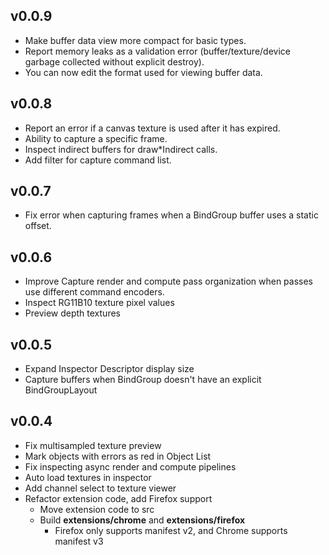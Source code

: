 ## v0.0.9
* Make buffer data view more compact for basic types.
* Report memory leaks as a validation error (buffer/texture/device garbage collected without explicit destroy).
* You can now edit the format used for viewing buffer data.

## v0.0.8
* Report an error if a canvas texture is used after it has expired.
* Ability to capture a specific frame.
* Inspect indirect buffers for draw*Indirect calls.
* Add filter for capture command list.

## v0.0.7
* Fix error when capturing frames when a BindGroup buffer uses a static offset.

## v0.0.6
* Improve Capture render and compute pass organization when passes use different command encoders.
* Inspect RG11B10 texture pixel values
* Preview depth textures

## v0.0.5
* Expand Inspector Descriptor display size
* Capture buffers when BindGroup doesn't have an explicit BindGroupLayout

## v0.0.4
* Fix multisampled texture preview
* Mark objects with errors as red in Object List
* Fix inspecting async render and compute pipelines
* Auto load textures in inspector
* Add channel select to texture viewer
* Refactor extension code, add Firefox support
    * Move extension code to src
    * Build **extensions/chrome** and **extensions/firefox**
        * Firefox only supports manifest v2, and Chrome supports manifest v3

